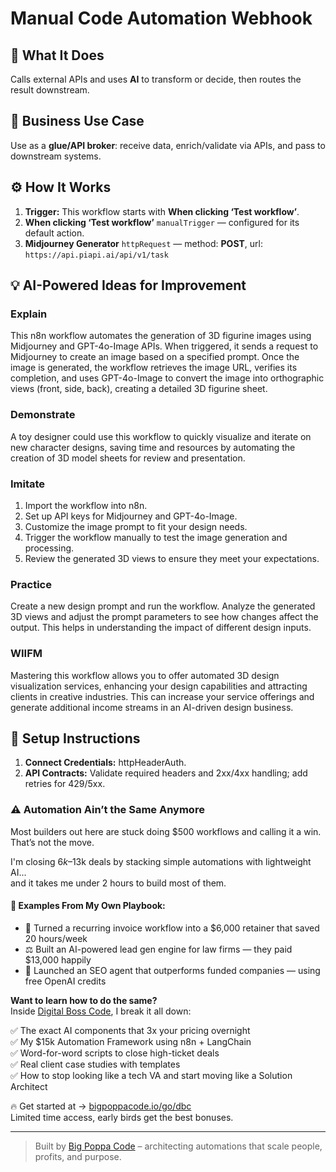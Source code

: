 # Manual Code Automation Webhook
  ## 🚀 What It Does
  Calls external APIs and uses **AI** to transform or decide, then routes the result downstream.
  
  ## 💼 Business Use Case
  Use as a **glue/API broker**: receive data, enrich/validate via APIs, and pass to downstream systems.
  
  ## ⚙️ How It Works
  1. **Trigger:** This workflow starts with **When clicking ‘Test workflow’**.
  2. **When clicking ‘Test workflow’** `manualTrigger` — configured for its default action.
3. **Midjourney Generator** `httpRequest` — method: **POST**, url: `https://api.piapi.ai/api/v1/task`
  
  ## 💡 AI-Powered Ideas for Improvement
  ### Explain
This n8n workflow automates the generation of 3D figurine images using Midjourney and GPT-4o-Image APIs. When triggered, it sends a request to Midjourney to create an image based on a specified prompt. Once the image is generated, the workflow retrieves the image URL, verifies its completion, and uses GPT-4o-Image to convert the image into orthographic views (front, side, back), creating a detailed 3D figurine sheet.

### Demonstrate
A toy designer could use this workflow to quickly visualize and iterate on new character designs, saving time and resources by automating the creation of 3D model sheets for review and presentation.

### Imitate
1. Import the workflow into n8n.
2. Set up API keys for Midjourney and GPT-4o-Image.
3. Customize the image prompt to fit your design needs.
4. Trigger the workflow manually to test the image generation and processing.
5. Review the generated 3D views to ensure they meet your expectations.

### Practice
Create a new design prompt and run the workflow. Analyze the generated 3D views and adjust the prompt parameters to see how changes affect the output. This helps in understanding the impact of different design inputs.

### WIIFM
Mastering this workflow allows you to offer automated 3D design visualization services, enhancing your design capabilities and attracting clients in creative industries. This can increase your service offerings and generate additional income streams in an AI-driven design business.
  
  ## 🔧 Setup Instructions
  1. **Connect Credentials:** httpHeaderAuth.
2. **API Contracts:** Validate required headers and 2xx/4xx handling; add retries for 429/5xx.
  
### ⚠️ Automation Ain’t the Same Anymore

Most builders out here are stuck doing $500 workflows and calling it a win.  
That’s not the move.  

I'm closing $6k–$13k deals by stacking simple automations with lightweight AI...  
and it takes me under 2 hours to build most of them.

#### 🧠 Examples From My Own Playbook:
- 🔁 Turned a recurring invoice workflow into a $6,000 retainer that saved 20 hours/week  
- ⚖️ Built an AI-powered lead gen engine for law firms — they paid $13,000 happily  
- 🚀 Launched an SEO agent that outperforms funded companies — using free OpenAI credits  

**Want to learn how to do the same?**  
Inside [Digital Boss Code](https://bigpoppacode.io/go/dbc), I break it all down:

✅ The exact AI components that 3x your pricing overnight  
✅ My $15k Automation Framework using n8n + LangChain  
✅ Word-for-word scripts to close high-ticket deals  
✅ Real client case studies with templates  
✅ How to stop looking like a tech VA and start moving like a Solution Architect  

🔥 Get started at → [bigpoppacode.io/go/dbc](https://bigpoppacode.io/go/dbc)  
Limited time access, early birds get the best bonuses.

---
> Built by [Big Poppa Code](https://bigpoppacode.io) – architecting automations that scale people, profits, and purpose.
  